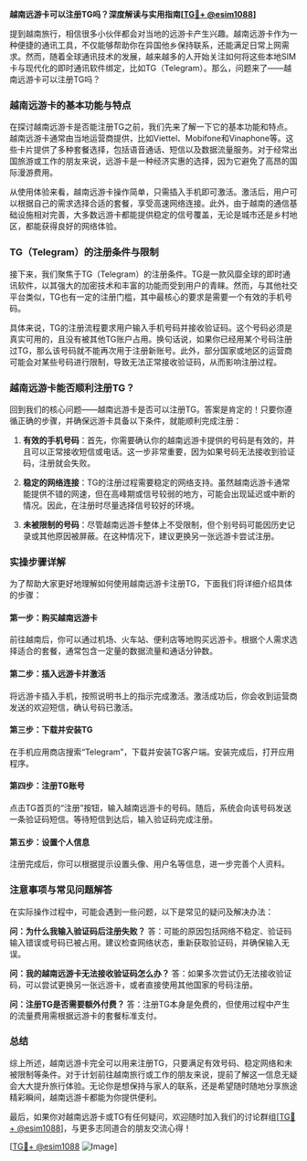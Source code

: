 **越南远游卡可以注册TG吗？深度解读与实用指南[[TG💪+ @esim1088](https://t.me/s/esim1088)]**

提到越南旅行，相信很多小伙伴都会对当地的远游卡产生兴趣。越南远游卡作为一种便捷的通讯工具，不仅能够帮助你在异国他乡保持联系，还能满足日常上网需求。然而，随着全球通讯技术的发展，越来越多的人开始关注如何将这些本地SIM卡与现代化的即时通讯软件绑定，比如TG（Telegram）。那么，问题来了——越南远游卡可以注册TG吗？

### 越南远游卡的基本功能与特点

在探讨越南远游卡是否能注册TG之前，我们先来了解一下它的基本功能和特点。越南远游卡通常由当地运营商提供，比如Viettel、Mobifone和Vinaphone等。这些卡片提供了多种套餐选择，包括语音通话、短信以及数据流量服务。对于经常出国旅游或工作的朋友来说，远游卡是一种经济实惠的选择，因为它避免了高昂的国际漫游费用。

从使用体验来看，越南远游卡操作简单，只需插入手机即可激活。激活后，用户可以根据自己的需求选择合适的套餐，享受高速网络连接。此外，由于越南的通信基础设施相对完善，大多数远游卡都能提供稳定的信号覆盖，无论是城市还是乡村地区，都能获得良好的网络体验。

### TG（Telegram）的注册条件与限制

接下来，我们聚焦于TG（Telegram）的注册条件。TG是一款风靡全球的即时通讯软件，以其强大的加密技术和丰富的功能而受到用户的青睐。然而，与其他社交平台类似，TG也有一定的注册门槛，其中最核心的要求是需要一个有效的手机号码。

具体来说，TG的注册流程要求用户输入手机号码并接收验证码。这个号码必须是真实可用的，且没有被其他TG账户占用。换句话说，如果你已经用某个号码注册过TG，那么该号码就不能再次用于注册新账号。此外，部分国家或地区的运营商可能会对某些号码进行限制，导致无法正常接收验证码，从而影响注册过程。

### 越南远游卡能否顺利注册TG？

回到我们的核心问题——越南远游卡是否可以注册TG。答案是肯定的！只要你遵循正确的步骤，并确保远游卡具备以下条件，就能顺利完成注册：

1. **有效的手机号码**：首先，你需要确认你的越南远游卡提供的号码是有效的，并且可以正常接收短信或电话。这一步非常重要，因为如果号码无法接收到验证码，注册就会失败。

2. **稳定的网络连接**：TG的注册过程需要稳定的网络支持。虽然越南远游卡通常能提供不错的网速，但在高峰期或信号较弱的地方，可能会出现延迟或中断的情况。因此，在注册时尽量选择信号较好的环境。

3. **未被限制的号码**：尽管越南远游卡整体上不受限制，但个别号码可能因历史记录或其他原因被屏蔽。在这种情况下，建议更换另一张远游卡尝试注册。

### 实操步骤详解

为了帮助大家更好地理解如何使用越南远游卡注册TG，下面我们将详细介绍具体的步骤：

#### 第一步：购买越南远游卡
前往越南后，你可以通过机场、火车站、便利店等地购买远游卡。根据个人需求选择适合的套餐，通常包含一定量的数据流量和通话分钟数。

#### 第二步：插入远游卡并激活
将远游卡插入手机，按照说明书上的指示完成激活。激活成功后，你会收到运营商发送的欢迎短信，确认号码已激活。

#### 第三步：下载并安装TG
在手机应用商店搜索“Telegram”，下载并安装TG客户端。安装完成后，打开应用程序。

#### 第四步：注册TG账号
点击TG首页的“注册”按钮，输入越南远游卡的号码。随后，系统会向该号码发送一条验证码短信。等待短信到达后，输入验证码完成注册。

#### 第五步：设置个人信息
注册完成后，你可以根据提示设置头像、用户名等信息，进一步完善个人资料。

### 注意事项与常见问题解答

在实际操作过程中，可能会遇到一些问题，以下是常见的疑问及解决办法：

**问：为什么我输入验证码后注册失败？**
答：可能的原因包括网络不稳定、验证码输入错误或号码已被占用。建议检查网络状态，重新获取验证码，并确保输入无误。

**问：我的越南远游卡无法接收验证码怎么办？**
答：如果多次尝试仍无法接收验证码，可以尝试更换另一张远游卡，或者直接使用其他国家的号码注册。

**问：注册TG是否需要额外付费？**
答：注册TG本身是免费的，但使用过程中产生的流量费用需根据远游卡的套餐标准支付。

### 总结

综上所述，越南远游卡完全可以用来注册TG，只要满足有效号码、稳定网络和未被限制等条件。对于计划前往越南旅行或工作的朋友来说，提前了解这一信息无疑会大大提升旅行体验。无论你是想保持与家人的联系，还是希望随时随地分享旅途精彩瞬间，越南远游卡都能为你提供便利。

最后，如果你对越南远游卡或TG有任何疑问，欢迎随时加入我们的讨论群组[[TG💪+ @esim1088](https://t.me/s/esim1088)]，与更多志同道合的朋友交流心得！

[[TG💪+ @esim1088](https://t.me/s/esim1088) ![Image](https://i.postimg.cc/4NQfJmqS/Snipaste-2025-05-13-00-14-12.png)]